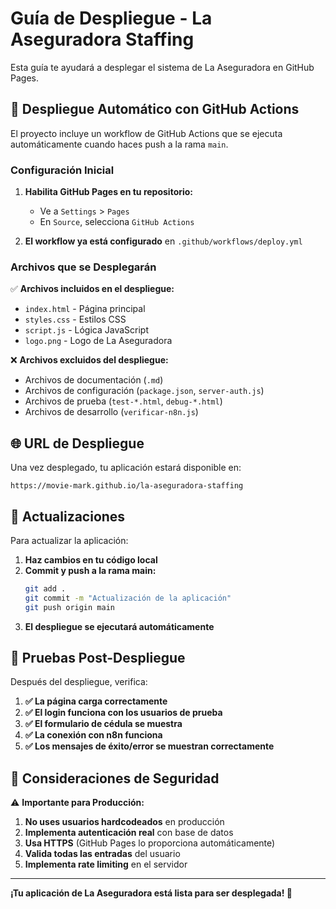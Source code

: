 # Guía de Despliegue - La Aseguradora Staffing

Esta guía te ayudará a desplegar el sistema de La Aseguradora en GitHub Pages.

## 🚀 Despliegue Automático con GitHub Actions

El proyecto incluye un workflow de GitHub Actions que se ejecuta automáticamente cuando haces push a la rama `main`.

### Configuración Inicial

1. **Habilita GitHub Pages en tu repositorio:**
   - Ve a `Settings` > `Pages`
   - En `Source`, selecciona `GitHub Actions`

2. **El workflow ya está configurado** en `.github/workflows/deploy.yml`

### Archivos que se Desplegarán

✅ **Archivos incluidos en el despliegue:**
- `index.html` - Página principal
- `styles.css` - Estilos CSS
- `script.js` - Lógica JavaScript
- `logo.png` - Logo de La Aseguradora

❌ **Archivos excluidos del despliegue:**
- Archivos de documentación (`.md`)
- Archivos de configuración (`package.json`, `server-auth.js`)
- Archivos de prueba (`test-*.html`, `debug-*.html`)
- Archivos de desarrollo (`verificar-n8n.js`)

## 🌐 URL de Despliegue

Una vez desplegado, tu aplicación estará disponible en:
```
https://movie-mark.github.io/la-aseguradora-staffing
```

## 🔄 Actualizaciones

Para actualizar la aplicación:

1. **Haz cambios en tu código local**
2. **Commit y push a la rama main:**
   ```bash
   git add .
   git commit -m "Actualización de la aplicación"
   git push origin main
   ```
3. **El despliegue se ejecutará automáticamente**

## 📱 Pruebas Post-Despliegue

Después del despliegue, verifica:

1. **✅ La página carga correctamente**
2. **✅ El login funciona con los usuarios de prueba**
3. **✅ El formulario de cédula se muestra**
4. **✅ La conexión con n8n funciona**
5. **✅ Los mensajes de éxito/error se muestran correctamente**

## 🔐 Consideraciones de Seguridad

⚠️ **Importante para Producción:**

1. **No uses usuarios hardcodeados** en producción
2. **Implementa autenticación real** con base de datos
3. **Usa HTTPS** (GitHub Pages lo proporciona automáticamente)
4. **Valida todas las entradas** del usuario
5. **Implementa rate limiting** en el servidor

---

**¡Tu aplicación de La Aseguradora está lista para ser desplegada! 🎉**